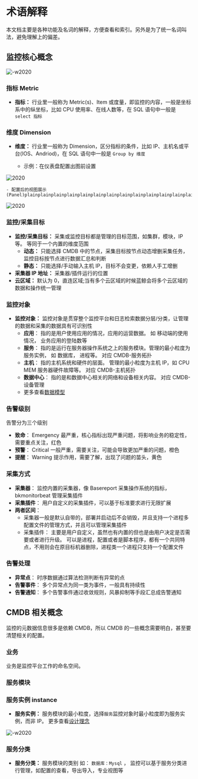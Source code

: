 # 术语解释

本文档主要是各种功能及名词的解释，方便查看和索引。另外是为了统一名词叫法，避免理解上的偏差。

## 监控核心概念

![-w2020](media/15799998161447.jpg)

### 指标 Metric

- **指标：** 行业里一般称为 Metric(s)、Item 或度量，即监控的内容，一般是坐标系中的纵坐标，比如 CPU 使用率、在线人数等，在 SQL 语句中一般是 `select 指标`

### 维度 Dimension

- **维度：** 行业里一般称为 Dimension，区分指标的条件，比如 IP、主机名或平台(IOS、Andriod)，在 SQL 语句中一般是 `Group by 维度`

    - 示例：在仪表盘配置出图前设置

![2020](media/16003086275528.jpg)

    - 配置后的视图展示(Panel)plainplainplainplainplainplainplainplainplainplainplainplainplainplainplainplainplainplainplain

![2020](media/16003085498859.jpg)

### 监控/采集目标

- **监控/采集目标：** 采集或监控目标都是管理的目标范围，如集群，模块，IP 等。 等同于一个内置的维度范围
    - **动态：** 只能选择 CMDB 中的节点，采集目标按节点动态增删采集任务，监控目标按节点进行数据汇总和判断
    - **静态：** 只能选择/手动输入主机 IP，目标不会变更，依赖人手工增删
- **采集器 IP 地址：** 采集器/插件运行的位置
- **云区域：** 默认为 0，直连区域;当有多个云区域的时候蓝鲸会将多个云区域的数据和操作统一管理

### 监控对象

- **监控对象：** 监控对象是贯穿整个监控平台和日志检索数据分层/分类，让管理的数据和采集的数据具有可识别性
    - **应用**： 指的是用户使用应用的情况，应用的运营数据。 如 移动端的使用情况， 业务应用的登陆数等
    - **服务**： 指的是运行在服务器操作系统之上的服务模块。管理的最小粒度为服务实例， 如 数据库， 进程等。 对应 CMDB-服务拓扑
    - **主机**： 指的主机系统和硬件的层面。 管理的最小粒度为主机 IP，如 CPU MEM 服务器硬件故障等。 对应 CMDB-主机拓扑
    - **数据中心**： 指的是和数据中心相关的网络和设备相关内容。 对应 CMDB-设备管理
    - 更多查看[数据模型](./datamodule.md)

### 告警级别

告警分为三个级别

 * **致命**： Emergency 最严重，核心指标出现严重问题，将影响业务的稳定性，需要重点关注，红色
 * **预警**： Critical 一般严重，需要关注，可能会导致更加严重的问题，橙色
 * **提醒**： Warning 提示作用，需要了解，出现了问题的苗头，黄色

### 采集方式

* **采集器**： 监控内置的采集器，像 Basereport 采集操作系统的指标，bkmonitorbeat 管理采集插件
* **采集插件**： 用户自定义的采集插件，可以基于标准要求进行无限扩展
* **两者区间**：
    * 采集器一般是默认自带的，部署并启动后不会销毁，并且支持一个进程多配置文件的管理方式，并且可以管理采集插件
    * 采集插件： 主要是用户自定义，虽然也有内置的但也是由用户决定是否需要或者进行升级。 可以是进程，配置或者是脚本程序，都有一个共同特点，不用则会在原目标机器删除，进程类一个进程只支持一个配置文件

### 告警处理

* **异常点**： 时序数据通过算法检测判断有异常的点
* **告警事件**： 多个异常点为同一类为事件，一般具有持续性
* **告警通知**： 多个告警事件通过收敛规则，风暴抑制等手段汇总成告警通知

## CMDB 相关概念

监控的元数据信息很多是依赖 CMDB，所以 CMDB 的一些概念需要明白，甚至要清楚相关的配置。

### 业务

业务是监控平台工作的命名空间。

### 服务模块

### 服务实例 instance

- **服务实例：** 服务模块的最小粒度，选择`服务`监控对象时最小粒度即为服务实例，而非 IP。 更多查看[设计理念](./README.md)

![-w2020](media/15744838270079.jpg)

### 服务分类

- **服务分类：** 服务模块的类别 如： `数据库：Mysql` ， 监控可以基于服务分类进行管理，如配置的查看，导出导入，专业视图等
